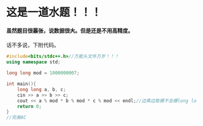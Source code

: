 # 这是一道水题！！！

#### 虽然题目很~~嚣张~~，说数据很~~大~~。但是还是不用高精度。

话不多说，下附代码。

```cpp
#include<bits/stdc++.h>//万能头文件万岁！！！
using namespace std;

long long mod = 1000000007;

int main(){
	long long a, b, c;
	cin >> a >> b >> c;
	cout << a % mod * b % mod * c % mod << endl;//边乘边取模不会爆long long！！！
	return 0;
}
//完美AC
```